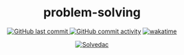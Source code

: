 <div align="center">

# problem-solving

[![GitHub last commit](https://img.shields.io/github/last-commit/jhojin7/problem-solving?style=flat-square)
![GitHub commit activity](https://img.shields.io/github/commit-activity/w/jhojin7/problem-solving?style=flat-square)](https://github.com/jhojin7/problem-solving/commits/main)
[![wakatime](https://wakatime.com/badge/user/eb5cc212-fd14-41d0-b396-07ee3e21a09a/project/f359fdaa-b979-48ab-9273-83b9fc57752b.svg?style=flat-square)](https://wakatime.com/badge/user/eb5cc212-fd14-41d0-b396-07ee3e21a09a/project/f359fdaa-b979-48ab-9273-83b9fc57752b)

[![Solvedac](https://mazassumnida.wtf/api/v2/generate_badge?boj=indexerror)](https://solved.ac/profile/indexerror)

</div>
